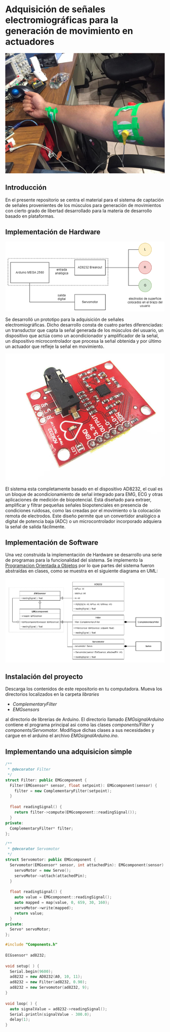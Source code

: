 # Adquisición de señales electromiográficas para la generación de movimiento en actuadores

![](https://github.com/NinoRataDeCMasMas/Adquisicion-de-senales-electromiograficas-para-la-generacion-de-movimiento-en-actuadores/blob/master/schematics/A1.jpeg)

## Introducción
En el presente repositorio se centra el material para el sistema de captación de señales provenientes de los músculos para generación de movimientos con cierto grado de libertad desarrollado para la materia de desarrollo basado en plataformas.

## Implementación de Hardware

![](https://github.com/NinoRataDeCMasMas/Adquisicion-de-senales-electromiograficas-para-la-generacion-de-movimiento-en-actuadores/blob/master/schematics/A2.png)

Se desarrolló un prototipo para la adquisición de señales electromiográficas. Dicho desarrollo consta de cuatro partes diferenciadas: un transductor que capta la señal generada de los músculos del usuario, un dispositivo que actúa como un acondicionador y amplificador de la señal, un dispositivo microcontrolador que procesa la señal obtenida y por último un actuador que refleje la señal en movimiento.

![](https://github.com/NinoRataDeCMasMas/Adquisicion-de-senales-electromiograficas-para-la-generacion-de-movimiento-en-actuadores/blob/master/schematics/A3.jpg)

El sistema esta completamente basado en el dispositivo AD8232, el cual es un bloque de acondicionamiento de señal integrado para EMG, ECG y otras aplicaciones de medición de biopotencial. Está diseñado para extraer, amplificar y filtrar pequeñas señales biopotenciales en presencia de condiciones ruidosas, como las creadas por el movimiento o la colocación remota de electrodos. Este diseño permite que un convertidor analógico a digital de potencia baja (ADC) o un microcontrolador incorporado adquiera la señal de salida fácilmente.

## Implementación de Software

Una vez construida la implementación de Hardware se desarrollo una serie de programas para la funcionalidad del sistema. Se implemento la [Programacion Orientada a Objetos](https://es.wikipedia.org/wiki/Programaci%C3%B3n_orientada_a_objetos) por lo que partes del sistema fueron abstraídas en clases, como se muestra en el siguiente diagrama en UML:

![](https://github.com/NinoRataDeCMasMas/Adquisicion-de-senales-electromiograficas-para-la-generacion-de-movimiento-en-actuadores/blob/master/schematics/A5.png)

## Instalación del proyecto
Descarga los contenidos de este repositorio en tu computadora. Mueva los directorios localizados en la carpeta _libraries_

 * _ComplementaryFilter_
 * _EMGsensors_

al directorio de librerias de Arduino. El directorio llamado _EMGsignalArduino_ contiene el programa principal asi como las clases _components/Filter_ y _components/Servomotor_. Modifique dichas clases a sus necesidades y cargue en el arduino el archivo _EMGsignalArduino.ino_. 

## Implementando una adquisicion simple

```C++
/**
 * @decorator Filter
 */
struct Filter: public EMGcomponent {  
  Filter(EMGsensor* sensor, float setpoint): EMGcomponent(sensor) {
    filter = new ComplementaryFilter(setpoint);  
  }
  
  float readingSignal() {
    return filter->compute(EMGcomponent::readingSignal());
  }
private:
  ComplementaryFilter* filter;
};
```

```C++
/**
 * @decorator Servomotor
 */
struct Servomotor: public EMGcomponent {  
  Servomotor(EMGsensor* sensor, int attachedPin): EMGcomponent(sensor) {
    servoMotor = new Servo();
    servoMotor->attach(attachedPin);  
  }
  
  float readingSignal() {
    auto value = EMGcomponent::readingSignal();
    auto mapped = map(value, 0, 659, 30, 160);
    servoMotor->write(mapped);
    return value;
  }
private:
  Servo* servoMotor;
};
```

```C++
#include "Components.h"

ECGsensor* ad8232;
 
void setup( ) {
  Serial.begin(9600);
  ad8232 = new AD8232(A0, 10, 11);
  ad8232 = new Filter(ad8232, 0.90);
  ad8232 = new Servomotor(ad8232, 9);
}

void loop( ) {
  auto signalValue = ad8232->readingSignal();
  Serial.println(signalValue - 300.0);
  delay(1);
}
```

